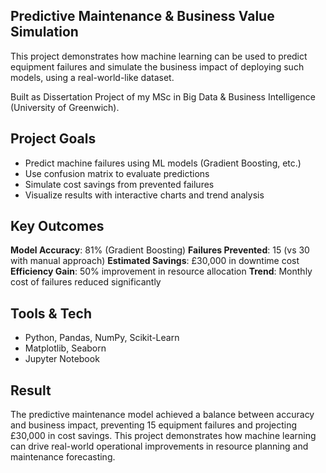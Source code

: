##  Predictive Maintenance & Business Value Simulation
This project demonstrates how machine learning can be used to predict equipment failures and simulate the business impact of deploying such models, using a real-world-like dataset.

Built as Dissertation Project of my MSc in Big Data & Business Intelligence (University of Greenwich).

##  Project Goals
- Predict machine failures using ML models (Gradient Boosting, etc.)
- Use confusion matrix to evaluate predictions
- Simulate cost savings from prevented failures
- Visualize results with interactive charts and trend analysis

##  Key Outcomes
**Model Accuracy**: 81% (Gradient Boosting)
**Failures Prevented**: 15 (vs 30 with manual approach)
**Estimated Savings**: £30,000 in downtime cost
**Efficiency Gain**: 50% improvement in resource allocation
**Trend**: Monthly cost of failures reduced significantly

##  Tools & Tech
- Python, Pandas, NumPy, Scikit-Learn
- Matplotlib, Seaborn
- Jupyter Notebook

##  Result
The predictive maintenance model achieved a balance between accuracy and business impact, preventing 15 equipment failures and projecting £30,000 in cost savings. This project demonstrates how machine learning can drive real-world operational improvements in resource planning and maintenance forecasting.
